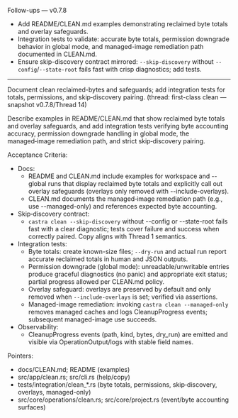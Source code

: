 Follow-ups — v0.7.8

- Add README/CLEAN.md examples demonstrating reclaimed byte totals and overlay safeguards.
- Integration tests to validate: accurate byte totals, permission downgrade behavior in global mode, and managed-image remediation path documented in CLEAN.md.
- Ensure skip-discovery contract mirrored: `--skip-discovery` without `--config`/`--state-root` fails fast with crisp diagnostics; add tests.

---

Document clean reclaimed-bytes and safeguards; add integration tests for totals, permissions, and skip‑discovery pairing. (thread: first-class clean — snapshot v0.7.8/Thread 14)

Describe examples in README/CLEAN.md that show reclaimed byte totals and overlay safeguards, and add integration tests verifying byte accounting accuracy, permission downgrade handling in global mode, the managed‑image remediation path, and strict skip‑discovery pairing.

Acceptance Criteria:
- Docs:
  - README and CLEAN.md include examples for workspace and --global runs that display reclaimed byte totals and explicitly call out overlay safeguards (overlays only removed with --include-overlays).
  - CLEAN.md documents the managed‑image remediation path (e.g., use --managed-only) and references expected byte accounting.
- Skip‑discovery contract:
  - `castra clean --skip-discovery` without --config or --state-root fails fast with a clear diagnostic; tests cover failure and success when correctly paired. Copy aligns with Thread 1 semantics.
- Integration tests:
  - Byte totals: create known-size files; `--dry-run` and actual run report accurate reclaimed totals in human and JSON outputs.
  - Permission downgrade (global mode): unreadable/unwritable entries produce graceful diagnostics (no panic) and appropriate exit status; partial progress allowed per CLEAN.md policy.
  - Overlay safeguard: overlays are preserved by default and only removed when `--include-overlays` is set; verified via assertions.
  - Managed-image remediation: invoking `castra clean --managed-only` removes managed caches and logs CleanupProgress events; subsequent managed-image use succeeds.
- Observability:
  - CleanupProgress events (path, kind, bytes, dry_run) are emitted and visible via OperationOutput/logs with stable field names.

Pointers:
- docs/CLEAN.md; README (examples)
- src/app/clean.rs; src/cli.rs (help/copy)
- tests/integration/clean_*.rs (byte totals, permissions, skip‑discovery, overlays, managed-only)
- src/core/operations/clean.rs; src/core/project.rs (event/byte accounting surfaces)